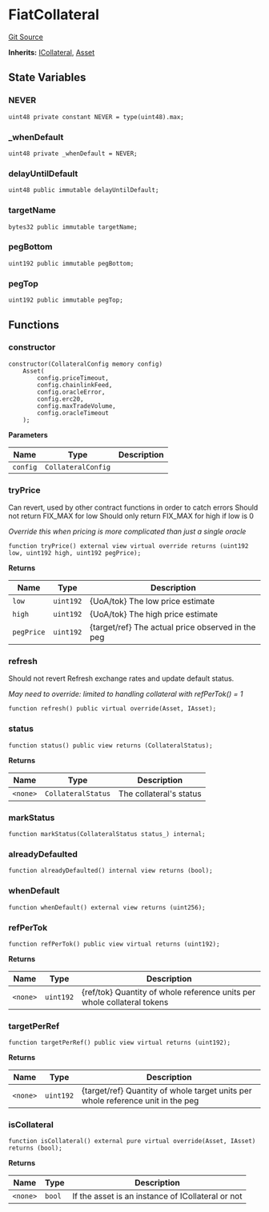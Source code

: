 # FiatCollateral
[Git Source](https://github.com/larrythecucumber321/protocol/blob/0e60393685a4ae7994ac986273cdfa4cf9c069ed/contracts/plugins/assets/FiatCollateral.sol)

**Inherits:**
[ICollateral](/tools/docgen/src/contracts/interfaces/IAsset.sol/interface.ICollateral.md), [Asset](/tools/docgen/src/contracts/plugins/assets/Asset.sol/contract.Asset.md)


## State Variables
### NEVER

```solidity
uint48 private constant NEVER = type(uint48).max;
```


### _whenDefault

```solidity
uint48 private _whenDefault = NEVER;
```


### delayUntilDefault

```solidity
uint48 public immutable delayUntilDefault;
```


### targetName

```solidity
bytes32 public immutable targetName;
```


### pegBottom

```solidity
uint192 public immutable pegBottom;
```


### pegTop

```solidity
uint192 public immutable pegTop;
```


## Functions
### constructor


```solidity
constructor(CollateralConfig memory config)
    Asset(
        config.priceTimeout,
        config.chainlinkFeed,
        config.oracleError,
        config.erc20,
        config.maxTradeVolume,
        config.oracleTimeout
    );
```
**Parameters**

|Name|Type|Description|
|----|----|-----------|
|`config`|`CollateralConfig`||


### tryPrice

Can revert, used by other contract functions in order to catch errors
Should not return FIX_MAX for low
Should only return FIX_MAX for high if low is 0

*Override this when pricing is more complicated than just a single oracle*


```solidity
function tryPrice() external view virtual override returns (uint192 low, uint192 high, uint192 pegPrice);
```
**Returns**

|Name|Type|Description|
|----|----|-----------|
|`low`|`uint192`|{UoA/tok} The low price estimate|
|`high`|`uint192`|{UoA/tok} The high price estimate|
|`pegPrice`|`uint192`|{target/ref} The actual price observed in the peg|


### refresh

Should not revert
Refresh exchange rates and update default status.

*May need to override: limited to handling collateral with refPerTok() = 1*


```solidity
function refresh() public virtual override(Asset, IAsset);
```

### status


```solidity
function status() public view returns (CollateralStatus);
```
**Returns**

|Name|Type|Description|
|----|----|-----------|
|`<none>`|`CollateralStatus`|The collateral's status|


### markStatus


```solidity
function markStatus(CollateralStatus status_) internal;
```

### alreadyDefaulted


```solidity
function alreadyDefaulted() internal view returns (bool);
```

### whenDefault


```solidity
function whenDefault() external view returns (uint256);
```

### refPerTok


```solidity
function refPerTok() public view virtual returns (uint192);
```
**Returns**

|Name|Type|Description|
|----|----|-----------|
|`<none>`|`uint192`|{ref/tok} Quantity of whole reference units per whole collateral tokens|


### targetPerRef


```solidity
function targetPerRef() public view virtual returns (uint192);
```
**Returns**

|Name|Type|Description|
|----|----|-----------|
|`<none>`|`uint192`|{target/ref} Quantity of whole target units per whole reference unit in the peg|


### isCollateral


```solidity
function isCollateral() external pure virtual override(Asset, IAsset) returns (bool);
```
**Returns**

|Name|Type|Description|
|----|----|-----------|
|`<none>`|`bool`|If the asset is an instance of ICollateral or not|


